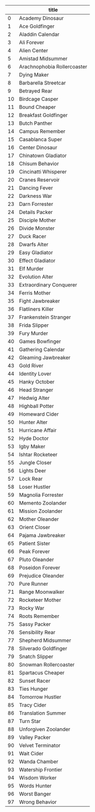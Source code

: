 |    | title                       |
|----|-----------------------------|
|  0 | Academy Dinosaur            |
|  1 | Ace Goldfinger              |
|  2 | Aladdin Calendar            |
|  3 | Ali Forever                 |
|  4 | Alien Center                |
|  5 | Amistad Midsummer           |
|  6 | Arachnophobia Rollercoaster |
|  7 | Dying Maker                 |
|  8 | Barbarella Streetcar        |
|  9 | Betrayed Rear               |
| 10 | Birdcage Casper             |
| 11 | Bound Cheaper               |
| 12 | Breakfast Goldfinger        |
| 13 | Butch Panther               |
| 14 | Campus Remember             |
| 15 | Casablanca Super            |
| 16 | Center Dinosaur             |
| 17 | Chinatown Gladiator         |
| 18 | Chisum Behavior             |
| 19 | Cincinatti Whisperer        |
| 20 | Cranes Reservoir            |
| 21 | Dancing Fever               |
| 22 | Darkness War                |
| 23 | Darn Forrester              |
| 24 | Details Packer              |
| 25 | Disciple Mother             |
| 26 | Divide Monster              |
| 27 | Duck Racer                  |
| 28 | Dwarfs Alter                |
| 29 | Easy Gladiator              |
| 30 | Effect Gladiator            |
| 31 | Elf Murder                  |
| 32 | Evolution Alter             |
| 33 | Extraordinary Conquerer     |
| 34 | Ferris Mother               |
| 35 | Fight Jawbreaker            |
| 36 | Flatliners Killer           |
| 37 | Frankenstein Stranger       |
| 38 | Frida Slipper               |
| 39 | Fury Murder                 |
| 40 | Games Bowfinger             |
| 41 | Gathering Calendar          |
| 42 | Gleaming Jawbreaker         |
| 43 | Gold River                  |
| 44 | Identity Lover              |
| 45 | Hanky October               |
| 46 | Head Stranger               |
| 47 | Hedwig Alter                |
| 48 | Highball Potter             |
| 49 | Homeward Cider              |
| 50 | Hunter Alter                |
| 51 | Hurricane Affair            |
| 52 | Hyde Doctor                 |
| 53 | Igby Maker                  |
| 54 | Ishtar Rocketeer            |
| 55 | Jungle Closer               |
| 56 | Lights Deer                 |
| 57 | Lock Rear                   |
| 58 | Loser Hustler               |
| 59 | Magnolia Forrester          |
| 60 | Memento Zoolander           |
| 61 | Mission Zoolander           |
| 62 | Mother Oleander             |
| 63 | Orient Closer               |
| 64 | Pajama Jawbreaker           |
| 65 | Patient Sister              |
| 66 | Peak Forever                |
| 67 | Pluto Oleander              |
| 68 | Poseidon Forever            |
| 69 | Prejudice Oleander          |
| 70 | Pure Runner                 |
| 71 | Range Moonwalker            |
| 72 | Rocketeer Mother            |
| 73 | Rocky War                   |
| 74 | Roots Remember              |
| 75 | Sassy Packer                |
| 76 | Sensibility Rear            |
| 77 | Shepherd Midsummer          |
| 78 | Silverado Goldfinger        |
| 79 | Snatch Slipper              |
| 80 | Snowman Rollercoaster       |
| 81 | Spartacus Cheaper           |
| 82 | Sunset Racer                |
| 83 | Ties Hunger                 |
| 84 | Tomorrow Hustler            |
| 85 | Tracy Cider                 |
| 86 | Translation Summer          |
| 87 | Turn Star                   |
| 88 | Unforgiven Zoolander        |
| 89 | Valley Packer               |
| 90 | Velvet Terminator           |
| 91 | Wait Cider                  |
| 92 | Wanda Chamber               |
| 93 | Watership Frontier          |
| 94 | Wisdom Worker               |
| 95 | Words Hunter                |
| 96 | Worst Banger                |
| 97 | Wrong Behavior              |
